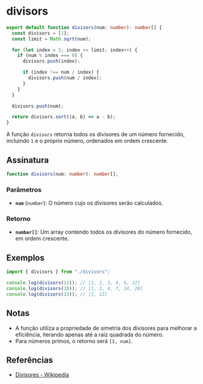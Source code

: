 # divisors

```typescript
export default function divisors(num: number): number[] {
  const divisors = [1];
  const limit = Math.sqrt(num);

  for (let index = 2; index <= limit; index++) {
    if (num % index === 0) {
      divisors.push(index);

      if (index !== num / index) {
        divisors.push(num / index);
      }
    }
  }

  divisors.push(num);

  return divisors.sort((a, b) => a - b);
}
```

A função `divisors` retorna todos os divisores de um número fornecido, incluindo `1` e o próprio número, ordenados em ordem crescente.

## Assinatura

```typescript
function divisors(num: number): number[];
```

### Parâmetros

- **`num`** (`number`): O número cujo os divisores serão calculados.

### Retorno

- **`number[]`**: Um array contendo todos os divisores do número fornecido, em ordem crescente.

## Exemplos

```typescript
import { divisors } from "./divisors";

console.log(divisors(12)); // [1, 2, 3, 4, 6, 12]
console.log(divisors(28)); // [1, 2, 4, 7, 14, 28]
console.log(divisors(13)); // [1, 13]
```

## Notas

- A função utiliza a propriedade de simetria dos divisores para melhorar a eficiência, iterando apenas até a raiz quadrada do número.
- Para números primos, o retorno será `[1, num]`.

## Referências

- [Divisores - Wikipedia](https://pt.wikipedia.org/wiki/Divisor)